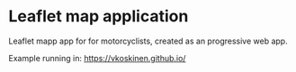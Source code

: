 # Leaflet map application
Leaflet mapp app for for motorcyclists, created as an progressive web app.

Example running in: https://vkoskinen.github.io/